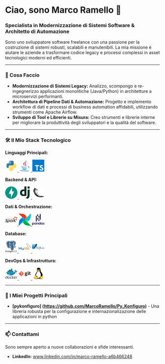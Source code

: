 # Ciao, sono Marco Ramello 👋

### Specialista in Modernizzazione di Sistemi Software & Architetto di Automazione

Sono uno sviluppatore software freelance con una passione per la costruzione di sistemi robusti, scalabili e manutenibili. La mia missione è aiutare le aziende a trasformare codice legacy e processi complessi in asset tecnologici moderni ed efficienti.

---

### 🚀 Cosa Faccio

*   **Modernizzazione di Sistemi Legacy:** Analizzo, scompongo e re-ingegnerizzo applicazioni monolitiche (Java/Python) in architetture a microservizi performanti.
*   **Architettura di Pipeline Dati & Automazione:** Progetto e implemento workflow di dati e processi di business automation affidabili, utilizzando strumenti come Apache Airflow.
*   **Sviluppo di Tool e Librerie su Misura:** Creo strumenti e librerie interne per migliorare la produttività degli sviluppatori e la qualità del software.

---

### 🛠️ Il Mio Stack Tecnologico

**Linguaggi Principali:**
<p align="left">
  <a href="https://www.python.org" target="_blank" rel="noreferrer"> <img src="https://raw.githubusercontent.com/devicons/devicon/master/icons/python/python-original.svg" alt="python" width="40" height="40"/> </a>
  <a href="https://www.java.com" target="_blank" rel="noreferrer"> <img src="https://raw.githubusercontent.com/devicons/devicon/master/icons/java/java-original.svg" alt="java" width="40" height="40"/> </a>
  <a href="https://www.typescriptlang.org/" target="_blank" rel="noreferrer"> <img src="https://raw.githubusercontent.com/devicons/devicon/master/icons/typescript/typescript-original.svg" alt="typescript" width="40" height="40"/> </a>
</p>

**Backend & API:**
<p align="left">
  <a href="https://fastapi.tiangolo.com/" target="_blank" rel="noreferrer"> <img src="https://raw.githubusercontent.com/devicons/devicon/master/icons/fastapi/fastapi-original.svg" alt="fastapi" width="40" height="40"/> </a>
  <a href="https://www.djangoproject.com/" target="_blank" rel="noreferrer"> <img src="https://raw.githubusercontent.com/devicons/devicon/master/icons/django/django-plain.svg" alt="django" width="40" height="40"/> </a>
  <a href="https://flask.palletsprojects.com/" target="_blank" rel="noreferrer"> <img src="https://raw.githubusercontent.com/devicons/devicon/master/icons/flask/flask-original.svg" alt="flask" width="40" height="40"/> </a>
</p>

**Dati & Orchestrazione:**
<p align="left">
  <a href="https://spark.apache.org/" target="_blank" rel="noreferrer"> <img src="https://raw.githubusercontent.com/devicons/devicon/master/icons/apachespark/apachespark-original-wordmark.svg" alt="apache spark" width="40" height="40"/> </a>
  <a href="https://airflow.apache.org/" target="_blank" rel="noreferrer"> <img src="https://raw.githubusercontent.com/devicons/devicon/master/icons/apacheairflow/apacheairflow-original.svg" alt="apache airflow" width="40" height="40"/> </a>
  <a href="https://pandas.pydata.org/" target="_blank" rel="noreferrer"> <img src="https://raw.githubusercontent.com/devicons/devicon/master/icons/pandas/pandas-original-wordmark.svg" alt="pandas" width="40" height="40"/> </a>
</p>

**Database:**
<p align="left">
  <a href="https://www.postgresql.org" target="_blank" rel="noreferrer"> <img src="https://raw.githubusercontent.com/devicons/devicon/master/icons/postgresql/postgresql-original-wordmark.svg" alt="postgresql" width="40" height="40"/> </a>
  <a href="https://www.mysql.com/" target="_blank" rel="noreferrer"> <img src="https://raw.githubusercontent.com/devicons/devicon/master/icons/mysql/mysql-original-wordmark.svg" alt="mysql" width="40" height="40"/> </a>
  <a href="https://www.sqlite.org/" target="_blank" rel="noreferrer"> <img src="https://raw.githubusercontent.com/devicons/devicon/master/icons/sqlite/sqlite-original-wordmark.svg" alt="sqlite" width="40" height="40"/> </a>
</p>

**DevOps & Infrastruttura:**
<p align="left">
  <a href="https://www.docker.com/" target="_blank" rel="noreferrer"> <img src="https://raw.githubusercontent.com/devicons/devicon/master/icons/docker/docker-original-wordmark.svg" alt="docker" width="40" height="40"/> </a>
  <a href="https://git-scm.com/" target="_blank" rel="noreferrer"> <img src="https://raw.githubusercontent.com/devicons/devicon/master/icons/git/git-original-wordmark.svg" alt="git" width="40" height="40"/> </a>
  <a href="https://www.linux.org/" target="_blank" rel="noreferrer"> <img src="https://raw.githubusercontent.com/devicons/devicon/master/icons/linux/linux-original.svg" alt="linux" width="40" height="40"/> </a>
</p>

---

### 🔧 I Miei Progetti Principali
*  **[pykonfiguro] (https://github.com/MarcoRamello/Py_Konfiguro)** - Una libreria robusta per la configurazione e internazionalizazione delle applicazioni in python

---

### 📫 Contattami

Sono sempre aperto a nuove collaborazioni e sfide interessanti.

* **LinkedIn:** www.linkedin.com/in/marco-ramello-a6b466248



